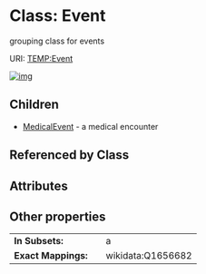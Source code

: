 
# Class: Event


grouping class for events

URI: [TEMP:Event](http://example.org/TEMP/Event)


[![img](https://yuml.me/diagram/nofunky;dir:TB/class/[MedicalEvent],[Event]^-[MedicalEvent])](https://yuml.me/diagram/nofunky;dir:TB/class/[MedicalEvent],[Event]^-[MedicalEvent])

## Children

 * [MedicalEvent](MedicalEvent.md) - a medical encounter

## Referenced by Class


## Attributes


## Other properties

|  |  |  |
| --- | --- | --- |
| **In Subsets:** | | a |
| **Exact Mappings:** | | wikidata:Q1656682 |

